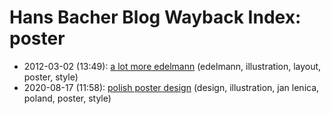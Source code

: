 # Hans Bacher Blog Wayback Index: poster

* 2012-03-02 (13:49): [a lot more edelmann](https://web.archive.org/web/https://one1more2time3.wordpress.com/2012/03/02/a-lot-more-edelmann/) (edelmann, illustration, layout, poster, style)
* 2020-08-17 (11:58): [polish poster design](https://web.archive.org/web/https://one1more2time3.wordpress.com/2020/08/17/polish-poster-design/) (design, illustration, jan lenica, poland, poster, style)